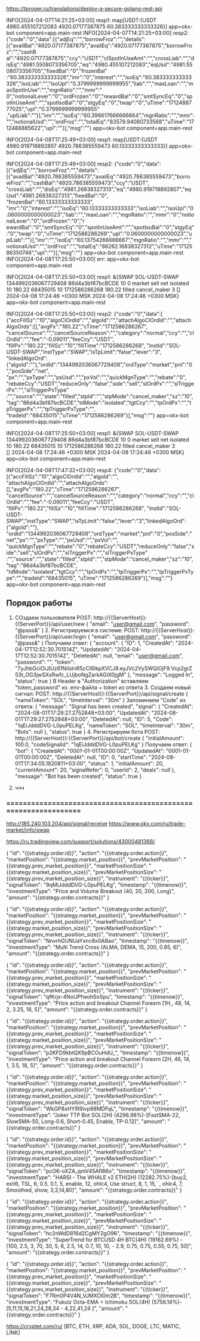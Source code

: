 https://tproger.ru/translations/deploy-a-secure-golang-rest-api

INFO[2024-04-07T14:21:25+03:00] resp1: map[USDT:{USDT 4980.455107212083 4920.07177387875 60.383333333333326}]  app=okx-bot component=app.main-rest
INFO[2024-04-07T14:21:25+03:00] resp2: {"code":"0","data":[{"adjEq":"","borrowFroz":"","details":[{"availBal":"4920.07177387875","availEq":"4920.07177387875","borrowFroz":"","cashB
al":"4920.07177387875","ccy":"USDT","clSpotInUseAmt":"","crossLiab":"","disEq":"4981.5508073356705","eq":"4980.455107212083","eqUsd":"4981.5508073356705","fixedBal":"0","frozenBal"
:"60.383333333333326","imr":"0","interest":"","isoEq":"60.383333333333326","isoLiab":"","isoUpl":"0.3799999999999955","liab":"","maxLoan":"","maxSpotInUse":"","mgnRatio":"","mmr":"
0","notionalLever":"0","ordFrozen":"0","rewardBal":"0","smtSyncEq":"0","spotInUseAmt":"","spotIsoBal":"0","stgyEq":"0","twap":"0","uTime":"1712488777025","upl":"0.3799999999999955"
,"uplLiab":""}],"imr":"","isoEq":"60.396617666666664","mgnRatio":"","mmr":"","notionalUsd":"","ordFroz":"","totalEq":"83579.94080733568","uTime":"1712488885622","upl":""}],"msg":""}  app=okx-bot component=app.main-rest


INFO[2024-04-08T17:25:49+03:00] resp1: 
map[USDT:{USDT 4980.919718892807 4920.786385559473 60.13333333333333}]  app=okx-bot component=app.main-rest

INFO[2024-04-08T17:25:49+03:00] resp2: {"code":"0","data":[{"adjEq":"","borrowFroz":"","details":
[{"availBal":"4920.786385559473","availEq":"4920.786385559473","borrowFroz":"","cashBal":"4920.786385559473","ccy":"USDT",
"crossLiab":"","disEq":"4981.26838327313","eq":"4980.919718892807","eqUsd":"4981.26838327313","fixedBal":"0",
"frozenBal":"60.13333333333333",
"imr":"0","interest":"","isoEq":"60.13333333333333","isoLiab":"","isoUpl":"0.0600000000000023","liab":"","maxLoan":"","mgnRatio":"","mmr":"0","notionalLever":"0","ordFrozen":"0","r
ewardBal":"0","smtSyncEq":"0","spotInUseAmt":"","spotIsoBal":"0","stgyEq":"0","twap":"0","uTime":"1712586286269","upl":"0.0600000000000023","uplLiab":""}],"imr":"","isoEq":"60.13754266666667","mgnRatio":"","mmr":"","notionalUsd":"","ordFroz":"","totalEq":"86262.16838327312","uTime":"1712586350746","upl":""}],"msg":""}  app=okx-bot component=app.main-rest    
INFO[2024-04-08T17:25:50+03:00] err: <nil>                                    app=okx-bot component=app.main-rest

INFO[2024-04-08T17:25:50+03:00] resp1: &{SWAP SOL-USDT-SWAP   1344992036067729408  86d4a3bf87bcBCDE     10 0 market sell net isolated 10 180.22 68435015 10 1712586286268 180.22 filled  cancel_maker 3        []              2024-04-08 17:24:46 +0300 MSK 2024-04-08 17:24:46 +0300 MSK}  app=okx-bot component=app.main-rest

INFO[2024-04-08T17:25:50+03:00] resp2: {"code":"0","data":[
{"accFillSz":"10","algoClOrdId":"","algoId":"","attachAlgoClOrdId":"","attachAlgoOrds":[],"avgPx":"180.22","cTime":"1712586286267",
"cancelSource":"","cancelSourceReason":"","category":"normal","ccy":"","clOrdId":"","fee":"-0.09011","feeCcy":"USDT",
"fillPx":"180.22","fillSz":"10","fillTime":"1712586286268",
"instId":"SOL-USDT-SWAP","instType":"SWAP","isTpLimit":"false","lever":"3",
"linkedAlgoOrd":{"algoId":""},"ordId":"1344992036067729408","ordType":"market","pnl":"0","posSide":"net",
"px":"","pxType":"","pxUsd":"","pxVol":"","quickMgnType":"","rebate":"0",
"rebateCcy":"USDT","reduceOnly":"false","side":"sell","slOrdPx":"","slTriggerPx":"","slTriggerPxType"
:"","source":"","state":"filled","stpId":"","stpMode":"cancel_maker","sz":"10",
"tag":"86d4a3bf87bcBCDE","tdMode":"isolated","tgtCcy":"","tpOrdPx":"","tpTriggerPx":"","tpTriggerPxType":"",
"tradeId":"68435015","uTime":"1712586286269"}],"msg":""}  app=okx-bot component=app.main-rest

INFO[2024-04-08T17:25:50+03:00] resp1: 
&{SWAP SOL-USDT-SWAP   1344992036067729408  86d4a3bf87bcBCDE     10 0 market sell net isolated 
10 180.22 68435015 10 1712586286268 180.22 filled  cancel_maker 3        
[]              2024-04-08 17:24:46 +0300 MSK 2024-04-08 17:24:46 +0300 MSK}  app=okx-bot component=app.main-rest


INFO[2024-04-08T17:47:32+03:00] resp4: {"code":"0","data":[{"accFillSz":"10","algoClOrdId":"","algoId":"",
"attachAlgoClOrdId":"","attachAlgoOrds":[],"avgPx":"180.22","cTime":"1712586286267",
"cancelSource":"","cancelSourceReason":"","category":"normal","ccy":"","clOrdId":"","fee":"-0.09011","feeCcy":"USDT",
"fillPx":"180.22","fillSz":"10","fillTime":"1712586286268",
"instId":"SOL-USDT-SWAP","instType":"SWAP","isTpLimit":"false","lever":"3","linkedAlgoOrd":{"algoId":""},
"ordId":"1344992036067729408","ordType":"market","pnl":"0","posSide":"net","px":"","pxType":"","pxUsd":"","pxVol":"",
"quickMgnType":"","rebate":"0","rebateCcy":"USDT","reduceOnly":"false","side":"sell","slOrdPx":"","slTriggerPx":"","slTriggerPxType"
:"","source":"","state":"filled","stpId":"","stpMode":"cancel_maker","sz":"10","tag":"86d4a3bf87bcBCDE",
"tdMode":"isolated","tgtCcy":"","tpOrdPx":"","tpTriggerPx":"","tpTriggerPxType":"","tradeId":"68435015",
"uTime":"1712586286269"}],"msg":""}  app=okx-bot component=app.main-rest

## Порядок работы
1. СОздаем пользователя
POST: http://{{ServerHost}}:{{ServerPort}}/api/user/new
   {
   "email": "user@gmail.com",
   "password": "@pass&"
   }
   2. Регистрируемся в системе:
   POST: http://{{ServerHost}}:{{ServerPort}}/api/user/login
      {
      "email": "user@gmail.com",
      "password": "@pass&"
      }
   Получаем ответ:
      {
            "account": {
            "ID": 1,
            "CreatedAt": "2024-04-17T12:52:30.701514Z",
            "UpdatedAt": "2024-04-17T12:52:30.701514Z",
            "DeletedAt": null,
            "email": "user@gmail.com",
            "password": "",
            "token": "7yJhbGciOiJIUz61NiIsInR5cCI6IkpXVCJ9.eyJVc2VySWQiOjF9.Vcp2grZ53t_OG3jwSXsRwfc_LUjboNgZarkAGiX0jgM"
            },
            "message": "Logged In",
            "status": true
      }
В Header в "Authorization" вставляем "token_password" из .env-файла + token из ответа
      3. Создаем новый сигнал:
         POST: http://{{ServerHost}}:{{ServerPort}}/api/signal/create
               {
                     "nameToken": "SOL",
                     "timeInterval": "30m"
               }
      Запоминаем "Code" из ответа:
         {
            "message": "Signal has been created",
            "signal": {
               "CreatedAt": "2024-08-01T17:29:27.2752848+03:00",
               "UpdatedAt": "2024-08-01T17:29:27.2752848+03:00",
               "DeletedAt": null,
               "ID": 5,
               "Code": "1qEiJdddDVG-L0puPELKg",
               "nameToken": "SOL",
               "timeInterval": "30m",
               "Bots": null
            },
            "status": true
         }
         4. Регистрируем бота
            POST: http://{{ServerHost}}:{{ServerPort}}/api/bot/create
              {
                 "initialAmount": 100.0,
                 "codeSignalId": "1qEiJdddDVG-L0puPELKg"
              }
         Получаем ответ:
            {
              "bot": {
                        "CreatedAt": "0001-01-01T00:00:00Z",
                        "UpdatedAt": "0001-01-01T00:00:00Z",
                        "DeletedAt": null,
                        "ID": 0,
                        "startTime": "2024-08-01T17:34:05.1820811+03:00",
                        "status": 1,
                        "initialAmount": 20,
                        "currentAmount": 20,
                        "signalRefer": 0,
                        "userId": 2,
                        "deals": null
            },
            "message": "Bot has been created",
            "status": true
        }

5. ччч


### ===============================================================
http://185.240.103.204/api/signal/receive
https://www.okx.com/ru/trade-market/info/swap 

https://ru.tradingview.com/support/solutions/43000481368/

{
"id": "{{strategy.order.id}}",
"action": "{{strategy.order.action}}",
"marketPosition": "{{strategy.market_position}}",
"prevMarketPosition": "{{strategy.prev_market_position}}",
"marketPositionSize": "{{strategy.market_position_size}}",
"prevMarketPositionSize": "{{strategy.prev_market_position_size}}",
"instrument": "{{ticker}}",
"signalToken": "9qMiJdddDVG-L0puPELKg",
"timestamp": "{{timenow}}",
"investmentType": "Price and Volume Breakout (40, 20, 200, Long)",
"amount": "{{strategy.order.contracts}}"
}

{
"id": "{{strategy.order.id}}",
"action": "{{strategy.order.action}}",
"marketPosition": "{{strategy.market_position}}",
"prevMarketPosition": "{{strategy.prev_market_position}}",
"marketPositionSize": "{{strategy.market_position_size}}",
"prevMarketPositionSize": "{{strategy.prev_market_position_size}}",
"instrument": "{{ticker}}",
"signalToken": "NnvrhGUNUaYxnc8x0ABao",
"timestamp": "{{timenow}}",
"investmentType": "Multi Trend Cross (ALMA, DEMA, 15, 200, 0.85, 6)",
"amount": "{{strategy.order.contracts}}"
}

{
"id": "{{strategy.order.id}}",
"action": "{{strategy.order.action}}",
"marketPosition": "{{strategy.market_position}}",
"prevMarketPosition": "{{strategy.prev_market_position}}",
"marketPositionSize": "{{strategy.market_position_size}}",
"prevMarketPositionSize": "{{strategy.prev_market_position_size}}",
"instrument": "{{ticker}}",
"signalToken": "qfKrjx-4NoUPfwohSoSpu",
"timestamp": "{{timenow}}",
"investmentType": "Price action and breakout Channel Forexrn [1H,, 48, 14, 2, 3.25, 18, 5]",
"amount": "{{strategy.order.contracts}}"
}

{
"id": "{{strategy.order.id}}",
"action": "{{strategy.order.action}}",
"marketPosition": "{{strategy.market_position}}",
"prevMarketPosition": "{{strategy.prev_market_position}}",
"marketPositionSize": "{{strategy.market_position_size}}",
"prevMarketPositionSize": "{{strategy.prev_market_position_size}}",
"instrument": "{{ticker}}",
"signalToken": "p2KFD9kbtQX9pBCOuHdU_",
"timestamp": "{{timenow}}",
"investmentType": "Price action and breakout Channel Forexrn [2H, 46, 14, 1, 3.5, 18, 5]",
"amount": "{{strategy.order.contracts}}"
}

{
"id": "{{strategy.order.id}}",
"action": "{{strategy.order.action}}",
"marketPosition": "{{strategy.market_position}}",
"prevMarketPosition": "{{strategy.prev_market_position}}",
"marketPositionSize": "{{strategy.market_position_size}}",
"prevMarketPositionSize": "{{strategy.prev_market_position_size}}",
"instrument": "{{ticker}}",
"signalToken": "WkGP8xHYlR9ivp98MDFqL",
"timestamp": "{{timenow}}",
"investmentType": "Joker TTP Bot SOL(2H) (4296.98%)-[FastSMA-22, SlowSMA-50, Long-0.6, Short-0.45, Enable, TP-0.12]",
"amount": "{{strategy.order.contracts}}"
}

{
"id": "{{strategy.order.id}}",
"action": "{{strategy.order.action}}",
"marketPosition": "{{strategy.market_position}}",
"prevMarketPosition": "{{strategy.prev_market_position}}",
"marketPositionSize": "{{strategy.market_position_size}}",
"prevMarketPositionSize": "{{strategy.prev_market_position_size}}",
"instrument": "{{ticker}}",
"signalToken": "pcO6-oXZA_qmV45AfI86o",
"timestamp": "{{timenow}}",
"investmentType": "HARSI - The WHALE v2 ETH(2H) (12282.75%)-[buy2, exit6, TSL, 6, 0.5, 0.1, 5, enable, 12, ohlc4, Use struct, 8, 1, 15, `,  ohlc4, 7, Smoothed, show, 3,3,14,80]",
"amount": "{{strategy.order.contracts}}"
}

{
"id": "{{strategy.order.id}}",
"action": "{{strategy.order.action}}",
"marketPosition": "{{strategy.market_position}}",
"prevMarketPosition": "{{strategy.prev_market_position}}",
"marketPositionSize": "{{strategy.market_position_size}}",
"prevMarketPositionSize": "{{strategy.prev_market_position_size}}",
"instrument": "{{ticker}}",
"signalToken": "hc2nWdD816d2CgMY2gO96",
"timestamp": "{{timenow}}",
"investmentType": "SuperTrend for BTCUSD 4H BTC(4H) (19162.69%) - [100, 2.5, 3, 70, 30, 5, 6, 2.5, 14, 0.7, 10, 10, - 2.9, 0.75, 0.75, 0.55, 0.75, 50]",
"amount": "{{strategy.order.contracts}}"
}

{
"id": "{{strategy.order.id}}",
"action": "{{strategy.order.action}}",
"marketPosition": "{{strategy.market_position}}",
"prevMarketPosition": "{{strategy.prev_market_position}}",
"marketPositionSize": "{{strategy.market_position_size}}",
"prevMarketPositionSize": "{{strategy.prev_market_position_size}}",
"instrument": "{{ticker}}",
"signalToken": "F7Rm0P4V4N_VJMXOI0m2B",
"timestamp": "{{timenow}}",
"investmentType": "Fukuiz Octa-EMA + Ichimoku SOL(4H) (5756.14%)-[5,11,15,18,21,24,28,34 - 4,22,41,24 ]",
"amount": "{{strategy.order.contracts}}"
}


https://cryptet.com/ru/ [BTC, ETH, XRP, ADA, SOL, DOGE, LTC, MATIC, LINK]